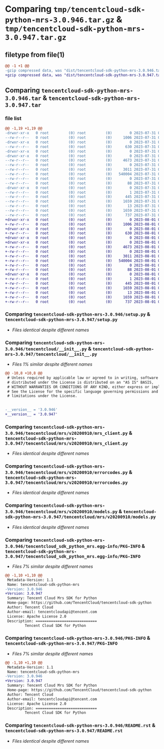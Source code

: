 # Comparing `tmp/tencentcloud-sdk-python-mrs-3.0.946.tar.gz` & `tmp/tencentcloud-sdk-python-mrs-3.0.947.tar.gz`

## filetype from file(1)

```diff
@@ -1 +1 @@
-gzip compressed data, was "dist/tencentcloud-sdk-python-mrs-3.0.946.tar", last modified: Mon Jul 31 00:32:33 2023, max compression
+gzip compressed data, was "dist/tencentcloud-sdk-python-mrs-3.0.947.tar", last modified: Tue Aug  1 00:52:36 2023, max compression
```

## Comparing `tencentcloud-sdk-python-mrs-3.0.946.tar` & `tencentcloud-sdk-python-mrs-3.0.947.tar`

### file list

```diff
@@ -1,19 +1,19 @@
-drwxr-xr-x   0 root         (0) root         (0)        0 2023-07-31 00:32:33.000000 tencentcloud-sdk-python-mrs-3.0.946/
--rw-r--r--   0 root         (0) root         (0)     1006 2023-07-31 00:32:33.000000 tencentcloud-sdk-python-mrs-3.0.946/setup.py
-drwxr-xr-x   0 root         (0) root         (0)        0 2023-07-31 00:32:33.000000 tencentcloud-sdk-python-mrs-3.0.946/tencentcloud/
--rw-r--r--   0 root         (0) root         (0)      630 2023-07-31 00:32:33.000000 tencentcloud-sdk-python-mrs-3.0.946/tencentcloud/__init__.py
-drwxr-xr-x   0 root         (0) root         (0)        0 2023-07-31 00:32:33.000000 tencentcloud-sdk-python-mrs-3.0.946/tencentcloud/mrs/
-drwxr-xr-x   0 root         (0) root         (0)        0 2023-07-31 00:32:33.000000 tencentcloud-sdk-python-mrs-3.0.946/tencentcloud/mrs/v20200910/
--rw-r--r--   0 root         (0) root         (0)     4673 2023-07-31 00:32:33.000000 tencentcloud-sdk-python-mrs-3.0.946/tencentcloud/mrs/v20200910/mrs_client.py
--rw-r--r--   0 root         (0) root         (0)        0 2023-07-31 00:32:33.000000 tencentcloud-sdk-python-mrs-3.0.946/tencentcloud/mrs/v20200910/__init__.py
--rw-r--r--   0 root         (0) root         (0)     3011 2023-07-31 00:32:33.000000 tencentcloud-sdk-python-mrs-3.0.946/tencentcloud/mrs/v20200910/errorcodes.py
--rw-r--r--   0 root         (0) root         (0)   540004 2023-07-31 00:32:33.000000 tencentcloud-sdk-python-mrs-3.0.946/tencentcloud/mrs/v20200910/models.py
--rw-r--r--   0 root         (0) root         (0)        0 2023-07-31 00:32:33.000000 tencentcloud-sdk-python-mrs-3.0.946/tencentcloud/mrs/__init__.py
--rw-r--r--   0 root         (0) root         (0)       88 2023-07-31 00:32:33.000000 tencentcloud-sdk-python-mrs-3.0.946/setup.cfg
-drwxr-xr-x   0 root         (0) root         (0)        0 2023-07-31 00:32:33.000000 tencentcloud-sdk-python-mrs-3.0.946/tencentcloud_sdk_python_mrs.egg-info/
--rw-r--r--   0 root         (0) root         (0)        1 2023-07-31 00:32:33.000000 tencentcloud-sdk-python-mrs-3.0.946/tencentcloud_sdk_python_mrs.egg-info/dependency_links.txt
--rw-r--r--   0 root         (0) root         (0)      445 2023-07-31 00:32:33.000000 tencentcloud-sdk-python-mrs-3.0.946/tencentcloud_sdk_python_mrs.egg-info/SOURCES.txt
--rw-r--r--   0 root         (0) root         (0)     1659 2023-07-31 00:32:33.000000 tencentcloud-sdk-python-mrs-3.0.946/tencentcloud_sdk_python_mrs.egg-info/PKG-INFO
--rw-r--r--   0 root         (0) root         (0)       13 2023-07-31 00:32:33.000000 tencentcloud-sdk-python-mrs-3.0.946/tencentcloud_sdk_python_mrs.egg-info/top_level.txt
--rw-r--r--   0 root         (0) root         (0)     1659 2023-07-31 00:32:33.000000 tencentcloud-sdk-python-mrs-3.0.946/PKG-INFO
--rw-r--r--   0 root         (0) root         (0)      737 2023-07-31 00:32:33.000000 tencentcloud-sdk-python-mrs-3.0.946/README.rst
+drwxr-xr-x   0 root         (0) root         (0)        0 2023-08-01 00:52:36.000000 tencentcloud-sdk-python-mrs-3.0.947/
+-rw-r--r--   0 root         (0) root         (0)     1006 2023-08-01 00:52:36.000000 tencentcloud-sdk-python-mrs-3.0.947/setup.py
+drwxr-xr-x   0 root         (0) root         (0)        0 2023-08-01 00:52:36.000000 tencentcloud-sdk-python-mrs-3.0.947/tencentcloud/
+-rw-r--r--   0 root         (0) root         (0)      630 2023-08-01 00:52:36.000000 tencentcloud-sdk-python-mrs-3.0.947/tencentcloud/__init__.py
+drwxr-xr-x   0 root         (0) root         (0)        0 2023-08-01 00:52:36.000000 tencentcloud-sdk-python-mrs-3.0.947/tencentcloud/mrs/
+drwxr-xr-x   0 root         (0) root         (0)        0 2023-08-01 00:52:36.000000 tencentcloud-sdk-python-mrs-3.0.947/tencentcloud/mrs/v20200910/
+-rw-r--r--   0 root         (0) root         (0)     4673 2023-08-01 00:52:36.000000 tencentcloud-sdk-python-mrs-3.0.947/tencentcloud/mrs/v20200910/mrs_client.py
+-rw-r--r--   0 root         (0) root         (0)        0 2023-08-01 00:52:36.000000 tencentcloud-sdk-python-mrs-3.0.947/tencentcloud/mrs/v20200910/__init__.py
+-rw-r--r--   0 root         (0) root         (0)     3011 2023-08-01 00:52:36.000000 tencentcloud-sdk-python-mrs-3.0.947/tencentcloud/mrs/v20200910/errorcodes.py
+-rw-r--r--   0 root         (0) root         (0)   540004 2023-08-01 00:52:36.000000 tencentcloud-sdk-python-mrs-3.0.947/tencentcloud/mrs/v20200910/models.py
+-rw-r--r--   0 root         (0) root         (0)        0 2023-08-01 00:52:36.000000 tencentcloud-sdk-python-mrs-3.0.947/tencentcloud/mrs/__init__.py
+-rw-r--r--   0 root         (0) root         (0)       88 2023-08-01 00:52:36.000000 tencentcloud-sdk-python-mrs-3.0.947/setup.cfg
+drwxr-xr-x   0 root         (0) root         (0)        0 2023-08-01 00:52:36.000000 tencentcloud-sdk-python-mrs-3.0.947/tencentcloud_sdk_python_mrs.egg-info/
+-rw-r--r--   0 root         (0) root         (0)        1 2023-08-01 00:52:36.000000 tencentcloud-sdk-python-mrs-3.0.947/tencentcloud_sdk_python_mrs.egg-info/dependency_links.txt
+-rw-r--r--   0 root         (0) root         (0)      445 2023-08-01 00:52:36.000000 tencentcloud-sdk-python-mrs-3.0.947/tencentcloud_sdk_python_mrs.egg-info/SOURCES.txt
+-rw-r--r--   0 root         (0) root         (0)     1659 2023-08-01 00:52:36.000000 tencentcloud-sdk-python-mrs-3.0.947/tencentcloud_sdk_python_mrs.egg-info/PKG-INFO
+-rw-r--r--   0 root         (0) root         (0)       13 2023-08-01 00:52:36.000000 tencentcloud-sdk-python-mrs-3.0.947/tencentcloud_sdk_python_mrs.egg-info/top_level.txt
+-rw-r--r--   0 root         (0) root         (0)     1659 2023-08-01 00:52:36.000000 tencentcloud-sdk-python-mrs-3.0.947/PKG-INFO
+-rw-r--r--   0 root         (0) root         (0)      737 2023-08-01 00:52:36.000000 tencentcloud-sdk-python-mrs-3.0.947/README.rst
```

### Comparing `tencentcloud-sdk-python-mrs-3.0.946/setup.py` & `tencentcloud-sdk-python-mrs-3.0.947/setup.py`

 * *Files identical despite different names*

### Comparing `tencentcloud-sdk-python-mrs-3.0.946/tencentcloud/__init__.py` & `tencentcloud-sdk-python-mrs-3.0.947/tencentcloud/__init__.py`

 * *Files 1% similar despite different names*

```diff
@@ -10,8 +10,8 @@
 # Unless required by applicable law or agreed to in writing, software
 # distributed under the License is distributed on an "AS IS" BASIS,
 # WITHOUT WARRANTIES OR CONDITIONS OF ANY KIND, either express or implied.
 # See the License for the specific language governing permissions and
 # limitations under the License.
 
 
-__version__ = '3.0.946'
+__version__ = '3.0.947'
```

### Comparing `tencentcloud-sdk-python-mrs-3.0.946/tencentcloud/mrs/v20200910/mrs_client.py` & `tencentcloud-sdk-python-mrs-3.0.947/tencentcloud/mrs/v20200910/mrs_client.py`

 * *Files identical despite different names*

### Comparing `tencentcloud-sdk-python-mrs-3.0.946/tencentcloud/mrs/v20200910/errorcodes.py` & `tencentcloud-sdk-python-mrs-3.0.947/tencentcloud/mrs/v20200910/errorcodes.py`

 * *Files identical despite different names*

### Comparing `tencentcloud-sdk-python-mrs-3.0.946/tencentcloud/mrs/v20200910/models.py` & `tencentcloud-sdk-python-mrs-3.0.947/tencentcloud/mrs/v20200910/models.py`

 * *Files identical despite different names*

### Comparing `tencentcloud-sdk-python-mrs-3.0.946/tencentcloud_sdk_python_mrs.egg-info/PKG-INFO` & `tencentcloud-sdk-python-mrs-3.0.947/tencentcloud_sdk_python_mrs.egg-info/PKG-INFO`

 * *Files 7% similar despite different names*

```diff
@@ -1,10 +1,10 @@
 Metadata-Version: 1.1
 Name: tencentcloud-sdk-python-mrs
-Version: 3.0.946
+Version: 3.0.947
 Summary: Tencent Cloud Mrs SDK for Python
 Home-page: https://github.com/TencentCloud/tencentcloud-sdk-python
 Author: Tencent Cloud
 Author-email: tencentcloudapi@tencent.com
 License: Apache License 2.0
 Description: ============================
         Tencent Cloud SDK for Python
```

### Comparing `tencentcloud-sdk-python-mrs-3.0.946/PKG-INFO` & `tencentcloud-sdk-python-mrs-3.0.947/PKG-INFO`

 * *Files 7% similar despite different names*

```diff
@@ -1,10 +1,10 @@
 Metadata-Version: 1.1
 Name: tencentcloud-sdk-python-mrs
-Version: 3.0.946
+Version: 3.0.947
 Summary: Tencent Cloud Mrs SDK for Python
 Home-page: https://github.com/TencentCloud/tencentcloud-sdk-python
 Author: Tencent Cloud
 Author-email: tencentcloudapi@tencent.com
 License: Apache License 2.0
 Description: ============================
         Tencent Cloud SDK for Python
```

### Comparing `tencentcloud-sdk-python-mrs-3.0.946/README.rst` & `tencentcloud-sdk-python-mrs-3.0.947/README.rst`

 * *Files identical despite different names*

